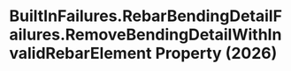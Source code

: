 # BuiltInFailures.RebarBendingDetailFailures.RemoveBendingDetailWithInvalidRebarElement Property (2026)

﻿